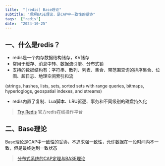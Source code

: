 ```yaml
--- 
title:  "[redis] Base理论"
subtitle: "理解BASE理论，是CAP中一致性的妥协"
tags:  ["redis"]
date:  "2024-10-25"
---
```


## 一、什么是redis？

- redis是一个内存数据结构储存，KV储存
- 常用于缓存、消息中转、数据流引擎、分布式锁
- 支持的数据结构有：字符串、散列、列表、集合、带范围查询的排序集合、位图、超日志、地理空间索引和流

(strings, hashes, lists, sets, sorted sets with range queries, bitmaps, hyperloglogs, geospatial indexes, and streams)

- redis内置了复制、Lua脚本、LRU驱逐、事务和不同级别的磁盘持久化
    

> [Try Redis](https://try.redis.io/) 官方redis在线操作平台

  

## 二、Base理论

Base理论是CAP中一致性的妥协，不追求强一致性，允许数据在一段时间内不一致，但是最终达到一致状态

> [分布式系统的CAP定理与BASE理论](https://rt5bap83jl.feishu.cn/docx/XXiHdxRVRokY7vxCqVccZ9PlnVe)